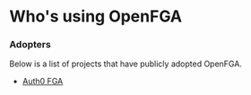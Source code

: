 # Who's using OpenFGA

### Adopters

Below is a list of projects that have publicly adopted OpenFGA.

* [Auth0 FGA](https://fga.dev/)
